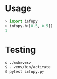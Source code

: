 # Usage

```python
> import infopy
> infopy.h([0.5, 0.5])
1
```

# Testing

```bash
$ ./makevenv
$ . venv/bin/activate
$ pytest infopy.py
```
